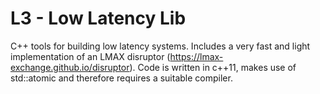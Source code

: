# L3 - Low Latency Lib
C++ tools for building low latency systems. Includes a very fast and light implementation of an LMAX disruptor (https://lmax-exchange.github.io/disruptor). Code is written in c++11, makes use of std::atomic and therefore requires a suitable compiler.
